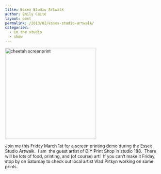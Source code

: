 ```yaml
---
title: Essex Studio Artwalk
author: Emily Caito
layout: post
permalink: /2013/02/essex-studio-artwalk/
categories:
  - in the studio
  - show
---
```


<img class="alignnone size-medium wp-image-111" alt="cheetah screenprint" src="http://emilycaito.com/wp-content/uploads/2013/02/IMG_1326-300x300.jpg" width="300" height="300" />

Join me this Friday March 1st for a screen printing demo during the Essex Studio Artwalk.  I am  the guest artist of DIY Print Shop in studio 188.  There will be lots of food, printing, and (of course) art!  If you can&#8217;t make it Friday, stop by on Saturday to check out local artist Vlad Plitsyn working on some prints.

 [1]: http://emilycaito.com/wp-content/uploads/2013/02/IMG_1326.jpg